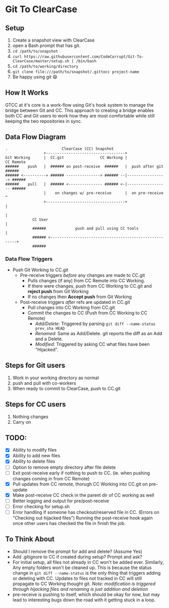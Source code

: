 # Git To ClearCase

## Setup
1. Create a snapshot view with ClearCase
2. open a Bash prompt that has git.
3. `cd /path/to/snapshot`
4. `curl https://raw.githubusercontent.com/CodeCorrupt/Git-To-ClearCase/master/setup.sh | /bin/bash`
5. `cd /path/to/working/directory`
6. `git clone file:///path/to/snapshot/.gittocc project-name`
7. Be happy using git :smile:

## How It Works
GTCC at it's core is a work-flow using Git's hook system to manage the bridge between Git and CC. This approach to creating a bridge enables both CC and Git users to work how they are most comfortable while still keeping the two repositories in sync.

## Data Flow Diagram
```
.                        ClearCase (CC) Snapshot
                 +-----------------------------------+
Git Working      |  CC.git                CC Working |                CC Remote
######    push   |  ###### on post-receive  ######   |  push after git   ######
###### <----------> ###### ---------------> ###### --|-----------------> ######
######    pull   |  ###### <--------------- ###### <-|------------------ ######
                 |    on changes w/ pre-receive      |  on pre-receive     ^
                 +-----------------------------------+                     |
                                                                           |
            CC User                                                        |
            ######             push and pull using CC tools                |
            ###### <-------------------------------------------------------+
            ######
```

### Data Flow Triggers
* Push Git Working to CC.git
  * Pre-receive triggers _before_ any changes are made to CC.git
    * Pulls changes (if any) from CC Remote into CC Working.
    * If there were changes, push from CC Working to CC.git and **reject push** from Git Working
    * If no changes then **Accept push** from Git Working
  * Post-receive triggers _after_ refs are updated in CC.git
    * Pull changes into CC Working from CC.git
    * Commit the changes to CC (Push from CC Working to CC Remote)
      * *Add/Delete*: Triggered by parsing `git diff --name-status prev_sha HEAD`
      * *Renamed*: Same as Add/Delete. git reports the diff as an Add and a Delete.
      * *Modified*: Triggered by asking CC what files have been "Hijacked".

## Steps for Git users
1. Work in your working directory as normal
2. push and pull with co-workers
3. When ready to commit to ClearCase, push to CC.git

## Steps for CC users
1. Nothing changes
2. Carry on

## TODO:
- [x] Ability to modify files
- [x] Ability to add new files
- [x] Ability to delete files
- [ ] Option to remove empty directory after file delete
- [ ] Exit post-receive early if nothing to push to CC. (ie. when pushing changes coming in from CC Remote)
- [x] Pull updates from CC remote, thorugh CC Working into CC.git on pre-update
- [x] Make post-receive CC check in the parent dir of CC working as well
- [ ] Better logging and output for pre/post-receive
- [ ] Error checking for setup.sh
- [ ] Error handling if someone has checkout/reserved file in CC. (Errors on "Checking out hijacked files") Running the post-receive hook again once other users has checked the file in finish the job.

## To Think About
* Should I remove the prompt for add and delete? (Assume Yes)
* Add .gitignore to CC if created during setup? Prompt and ask?
* For initial setup, all files not already in CC won't be added ever. Similarly, Any empty folders won't be cleaned up. This is because the status change in `git diff --name-status` is the only thing that triggers adding or deleting with CC. Updates to files not tracked in CC will still propagate to CC Working thought git. _Note: modification is triggered through hijacking files and renaming is just addition and deletion_
* pre-receive is pushing to itself, which should be okay for now, but may lead to interesting bugs down the road with it getting stuck in a loop.
